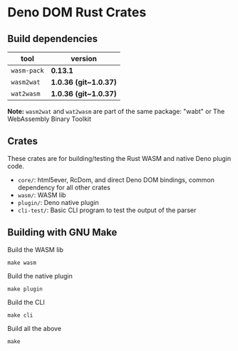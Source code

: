 # Deno DOM Rust Crates

## Build dependencies

| tool        | version             |
| ----------- | ------------------- |
| `wasm-pack` | **0.13.1**              |
| `wasm2wat`  | **1.0.36 (git~1.0.37)** |
| `wat2wasm`  | **1.0.36 (git~1.0.37)** |

**Note:** `wasm2wat` and `wat2wasm` are part of the same package: "wabt" or The
WebAssembly Binary Toolkit

## Crates

These crates are for building/testing the Rust WASM and native Deno plugin code.

- `core/`: html5ever, RcDom, and direct Deno DOM bindings, common dependency for
  all other crates
- `wasm/`: WASM lib
- `plugin/`: Deno native plugin
- `cli-test/`: Basic CLI program to test the output of the parser

## Building with GNU Make

Build the WASM lib

```
make wasm
```

Build the native plugin

```
make plugin
```

Build the CLI

```
make cli
```

Build all the above

```
make
```
